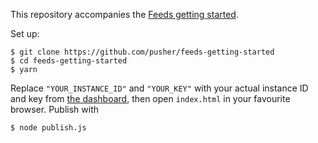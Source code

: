 This repository accompanies the [Feeds getting
started](http://docs.pusher.com/feeds/getting-started).

Set up:

    $ git clone https://github.com/pusher/feeds-getting-started
    $ cd feeds-getting-started
    $ yarn

Replace `"YOUR_INSTANCE_ID"` and `"YOUR_KEY"` with your actual instance ID and
key from [the dashboard](https://dash.pusher.com), then open `index.html` in
your favourite browser. Publish with

    $ node publish.js
